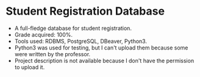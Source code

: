 # Student Registration Database

- A full-fledge database for student registration.
- Grade acquired: 100%.
- Tools used: RDBMS, PostgreSQL, DBeaver, Python3.
- Python3 was used for testing, but I can't upload them because some were written by the professor.
- Project description is not available because I don't have the permission to upload it.
